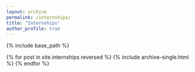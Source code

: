 ```yaml
---
layout: archive
permalink: /internships/
title: "Internships"
author_profile: true
---
```


{% include base_path %}

{% for post in site.internships reversed %}
  {% include archive-single.html %}
{% endfor %}
